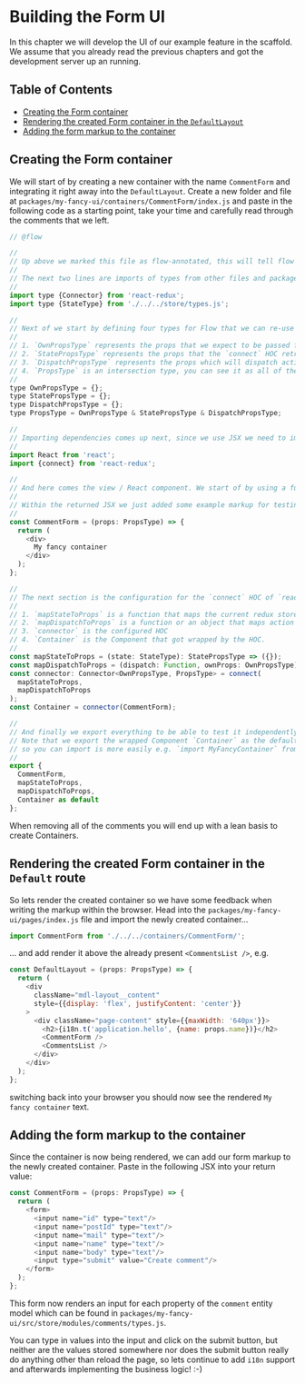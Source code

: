 # Building the Form UI

In this chapter we will develop the UI of our example feature in the scaffold. We assume that you already read the previous chapters and got the development server up an running.

## Table of Contents

- [Creating the Form container](#creating-the-form-container)
- [Rendering the created Form container in the `DefaultLayout`](#rendering-the-container)
- [Adding the form markup to the container](#adding-the-form-markup)


<a id="creating-the-form-container"></a>
## Creating the Form container
We will start of by creating a new container with the name `CommentForm` and integrating it right away into the `DefaultLayout`. Create a new folder and file at `packages/my-fancy-ui/containers/CommentForm/index.js` and paste in the following code as a starting point, take your time and carefully read through the comments that we left.
```js
// @flow

//
// Up above we marked this file as flow-annotated, this will tell flow that it should check all types and warn you in case something is broken.
//
// The next two lines are imports of types from other files and packages, later on you will find out why we need them. :-)
//
import type {Connector} from 'react-redux';
import type {StateType} from './../../store/types.js';

//
// Next of we start by defining four types for Flow that we can re-use as we want.
//
// 1. `OwnPropsType` represents the props that we expect to be passed from the outside(e.g. if one wants to use this container and we need him to specify props we can declare them here)
// 2. `StatePropsType` represents the props that the `connect` HOC retrieves from the redux store.
// 3. `DispatchPropsType` represents the props which will dispatch actions to the store, again something that the `connect` HOC will take care for us.
// 4. `PropsType` is an intersection type, you can see it as all of the previous types merged together into one type.
//
type OwnPropsType = {};
type StatePropsType = {};
type DispatchPropsType = {};
type PropsType = OwnPropsType & StatePropsType & DispatchPropsType;

//
// Importing dependencies comes up next, since we use JSX we need to import React into our scope.
//
import React from 'react';
import {connect} from 'react-redux';

//
// And here comes the view / React component. We start of by using a functional component and annotate the first argument `props` to be of type `PropsType` that we defined earlier.
//
// Within the returned JSX we just added some example markup for testing purposes, later on this is where we will write our real markup.
//
const CommentForm = (props: PropsType) => {
  return (
    <div>
      My fancy container
    </div>
  );
};

//
// The next section is the configuration for the `connect` HOC of `react-redux`.
//
// 1. `mapStateToProps` is a function that maps the current redux store state into props for the Component.
// 2. `mapDispatchToProps` is a function or an object that maps action creators to props for the Component.
// 3. `connector` is the configured HOC
// 4. `Container` is the Component that got wrapped by the HOC.
//
const mapStateToProps = (state: StateType): StatePropsType => ({});
const mapDispatchToProps = (dispatch: Function, ownProps: OwnPropsType): DispatchPropsType => ({});
const connector: Connector<OwnPropsType, PropsType> = connect(
  mapStateToProps,
  mapDispatchToProps
);
const Container = connector(CommentForm);

//
// And finally we export everything to be able to test it independently.
// Note that we export the wrapped Component `Container` as the default export,
// so you can import is more easily e.g. `import MyFancyContainer` from './containers/MyFancyContainer/'
//
export {
  CommentForm,
  mapStateToProps,
  mapDispatchToProps,
  Container as default
};
```

When removing all of the comments you will end up with a lean basis to create Containers.


<a id="rendering-the-container"></a>
## Rendering the created Form container in the `Default` route
So lets render the created container so we have some feedback when writing the markup within the browser. Head into the `packages/my-fancy-ui/pages/index.js` file and import the newly created container...

```js
import CommentForm from './../../containers/CommentForm/';
```

... and add render it above the already present `<CommentsList />`, e.g.

```js
const DefaultLayout = (props: PropsType) => {
  return (
    <div
      className="mdl-layout__content"
      style={{display: 'flex', justifyContent: 'center'}}
    >
      <div className="page-content" style={{maxWidth: '640px'}}>
        <h2>{i18n.t('application.hello', {name: props.name})}</h2>
        <CommentForm />
        <CommentsList />
      </div>
    </div>
  );
};
```

switching back into your browser you should now see the rendered `My fancy container` text.


<a id="adding-the-form-markup"></a>
## Adding the form markup to the container
Since the container is now being rendered, we can add our form markup to the newly created container. Paste in the following JSX into your return value:

```js
const CommentForm = (props: PropsType) => {
  return (
    <form>
      <input name="id" type="text"/>
      <input name="postId" type="text"/>
      <input name="mail" type="text"/>
      <input name="name" type="text"/>
      <input name="body" type="text"/>
      <input type="submit" value="Create comment"/>
    </form>
  );
};
```

This form now renders an input for each property of the `comment` entity model which can be found in `packages/my-fancy-ui/src/store/modules/comments/types.js`.

You can type in values into the input and click on the submit button, but neither are the values stored somewhere nor does the submit button really do anything other than reload the page, so lets continue to add `i18n` support and afterwards implementing the business logic! :-)
